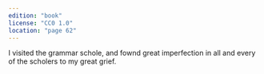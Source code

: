 ```yaml
---
edition: "book"
license: "CC0 1.0"
location: "page 62"
---
```

I visited the grammar schole, and fownd great
imperfection in all and every of the scholers to my great grief.

